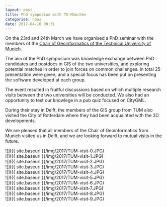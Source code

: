 ```yaml
---
layout: post
title: PhD symposium with TU München
categories: news
date: 2017-04-10 08:31
---
```


On the 23rd and 24th March we have organised a PhD seminar with the members of the [Chair of Geoinformatics of the Technical University of Munich](https://www.gis.bgu.tum.de/en/home/).

The aim of the PhD symposium was knowledge exchange between PhD candidates and postdocs in GIS of the two universities, and exploring potential matches in order to join forces on common challenges. In total 25 presentation were given, and a special focus has been put on presenting the software developed at each group. 

The event resulted in fruitful discussions based on which multiple research visits between the two universities will be  conducted. We also had an opportunity to test our knowlege in a pub quiz focused on CityGML.

During their stay in Delft, the members of the GIS group from TUM also visited the City of Rotterdam where they had been acquainted with the 3D developments.

We are pleased that all members of the Chair of Geoinformatics from Munich visited us in Delft, and we are looking forward to mutual visits in the future.

![]({{ site.baseurl }}/img/2017/TUM-visit-0.JPG)<br />
![]({{ site.baseurl }}/img/2017/TUM-visit-1.JPG)<br />
![]({{ site.baseurl }}/img/2017/TUM-visit-2.JPG)<br />
![]({{ site.baseurl }}/img/2017/TUM-visit-3.JPG)<br />
![]({{ site.baseurl }}/img/2017/TUM-visit-4.JPG)<br />
![]({{ site.baseurl }}/img/2017/TUM-visit-5.JPG)<br />
![]({{ site.baseurl }}/img/2017/TUM-visit-6.JPG)<br />
![]({{ site.baseurl }}/img/2017/TUM-visit-7.JPG)<br />
![]({{ site.baseurl }}/img/2017/TUM-visit-8.JPG)<br />
![]({{ site.baseurl }}/img/2017/TUM-visit-9.JPG)<br />
